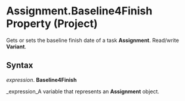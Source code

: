 
# Assignment.Baseline4Finish Property (Project)

Gets or sets the baseline finish date of a task  **Assignment**. Read/write  **Variant**.


## Syntax

 _expression_. **Baseline4Finish**

 _expression_A variable that represents an  **Assignment** object.

